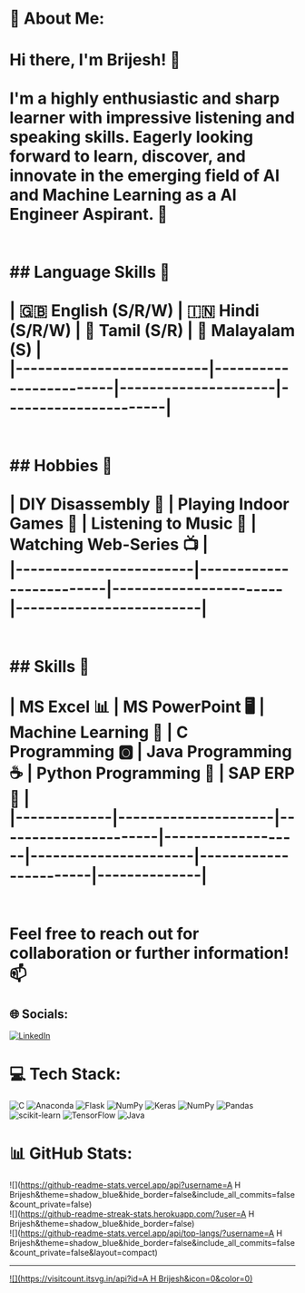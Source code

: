 # 💫 About Me:
# Hi there, I'm Brijesh! 👋<br><br>I'm a highly enthusiastic and sharp learner with impressive listening and speaking skills. Eagerly looking forward to learn, discover, and innovate in the emerging field of AI and Machine Learning as a AI Engineer Aspirant. 🚀<br><br><br>## Language Skills 🌟<br><br>| **🇬🇧 English** (S/R/W) | **🇮🇳 Hindi** (S/R/W) | **🌴 Tamil** (S/R) | **🌴 Malayalam** (S) |<br>|--------------------------|------------------------|---------------------|----------------------|<br><br><br>## Hobbies 🎯<br><br>| DIY Disassembly 🔧     | Playing Indoor Games 🎲 | Listening to Music 🎵 | Watching Web-Series 📺 |<br>|------------------------|-------------------------|-----------------------|-------------------------|<br><br><br>## Skills 🚀<br><br>| MS Excel 📊 | MS PowerPoint 🖥️ | Machine Learning 🤖 | C Programming 🅾️ | Java Programming ☕ | Python Programming 🐍 | SAP ERP 💼 |<br>|-------------|---------------------|----------------------|-------------------|----------------------|-----------------------|--------------|<br><br><br>Feel free to reach out for collaboration or further information! 📫<br>


## 🌐 Socials:
[![LinkedIn](https://img.shields.io/badge/LinkedIn-%230077B5.svg?logo=linkedin&logoColor=white)](https://linkedin.com/in/www.linkedin.com/in/brijeshah) 

# 💻 Tech Stack:
![C](https://img.shields.io/badge/c-%2300599C.svg?style=for-the-badge&logo=c&logoColor=white) ![Anaconda](https://img.shields.io/badge/Anaconda-%2344A833.svg?style=for-the-badge&logo=anaconda&logoColor=white) ![Flask](https://img.shields.io/badge/flask-%23000.svg?style=for-the-badge&logo=flask&logoColor=white) ![NumPy](https://img.shields.io/badge/numpy-%23013243.svg?style=for-the-badge&logo=numpy&logoColor=white) ![Keras](https://img.shields.io/badge/Keras-%23D00000.svg?style=for-the-badge&logo=Keras&logoColor=white) ![NumPy](https://img.shields.io/badge/numpy-%23013243.svg?style=for-the-badge&logo=numpy&logoColor=white) ![Pandas](https://img.shields.io/badge/pandas-%23150458.svg?style=for-the-badge&logo=pandas&logoColor=white) ![scikit-learn](https://img.shields.io/badge/scikit--learn-%23F7931E.svg?style=for-the-badge&logo=scikit-learn&logoColor=white) ![TensorFlow](https://img.shields.io/badge/TensorFlow-%23FF6F00.svg?style=for-the-badge&logo=TensorFlow&logoColor=white) ![Java](https://img.shields.io/badge/java-%23ED8B00.svg?style=for-the-badge&logo=openjdk&logoColor=white)
# 📊 GitHub Stats:
![](https://github-readme-stats.vercel.app/api?username=A H Brijesh&theme=shadow_blue&hide_border=false&include_all_commits=false&count_private=false)<br/>
![](https://github-readme-streak-stats.herokuapp.com/?user=A H Brijesh&theme=shadow_blue&hide_border=false)<br/>
![](https://github-readme-stats.vercel.app/api/top-langs/?username=A H Brijesh&theme=shadow_blue&hide_border=false&include_all_commits=false&count_private=false&layout=compact)

---
[![](https://visitcount.itsvg.in/api?id=A H Brijesh&icon=0&color=0)](https://visitcount.itsvg.in)

<!-- Proudly created with GPRM ( https://gprm.itsvg.in ) -->
